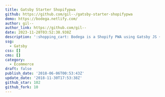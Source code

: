 ```yaml
---
title: Gatsby Starter Shopifypwa
github: https://github.com/gil--/gatsby-starter-shopifypwa
demo: https://bodega.netlify.com/
author: gil--
author_link: https://github.com/gil--
date: 2023-11-28T03:52:38.938Z
description: ':shopping_cart: Bodega is a Shopify PWA using Gatsby JS + Netlify CMS'
ssg:
  - Gatsby
css: []
cms: []
category:
  - Ecommerce
draft: false
publish_date: '2018-06-06T00:53:43Z'
update_date: '2018-11-30T17:53:38Z'
github_star: 102
github_fork: 10
---
```

